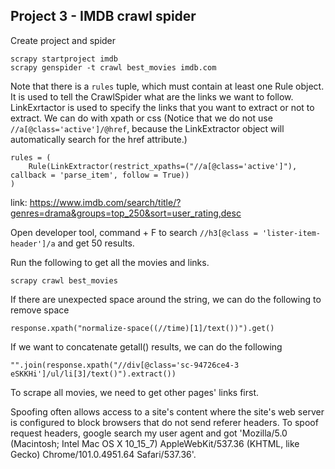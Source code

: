 
## Project 3 - IMDB crawl spider

Create project and spider

```
scrapy startproject imdb
scrapy genspider -t crawl best_movies imdb.com
```

Note that there is a `rules` tuple, which must contain at least one Rule object. It is used to tell the CrawlSpider what are the links we want to follow. LinkExrtactor is used to specify the links that you want to extract or not to extract. We can do with xpath or css (Notice that we do not use `//a[@class='active']/@href`, because the LinkExtractor object will automatically search for the href attribute.)

```
rules = (
    Rule(LinkExtractor(restrict_xpaths=("//a[@class='active']"), callback = 'parse_item', follow = True))
)
```


link: https://www.imdb.com/search/title/?genres=drama&groups=top_250&sort=user_rating,desc

Open developer tool, command + F to search `//h3[@class = 'lister-item-header']/a` and get 50 results.

Run the following to get all the movies and links.

```
scrapy crawl best_movies
```

If there are unexpected space around the string, we can do the following to remove space

```
response.xpath("normalize-space((//time)[1]/text())").get()
```

If we want to concatenate getall() results, we can do the following

```
"".join(response.xpath("//div[@class='sc-94726ce4-3 eSKKHi']/ul/li[3]/text()").extract())
```

To scrape all movies, we need to get other pages' links first.

Spoofing often allows access to a site's content where the site's web server is configured to block browsers that do not send referer headers. To spoof request headers, google search my user agent and got 'Mozilla/5.0 (Macintosh; Intel Mac OS X 10_15_7) AppleWebKit/537.36 (KHTML, like Gecko) Chrome/101.0.4951.64 Safari/537.36'.